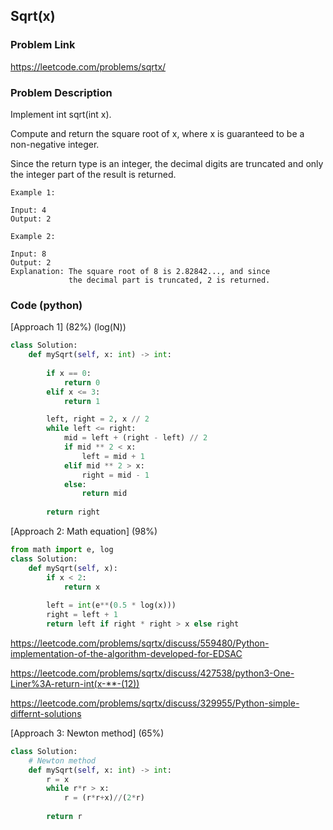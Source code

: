 ## Sqrt(x)

### Problem Link

https://leetcode.com/problems/sqrtx/

### Problem Description 

Implement int sqrt(int x).

Compute and return the square root of x, where x is guaranteed to be a non-negative integer.

Since the return type is an integer, the decimal digits are truncated and only the integer part of the result is returned.

```
Example 1:

Input: 4
Output: 2

```

```
Example 2:

Input: 8
Output: 2
Explanation: The square root of 8 is 2.82842..., and since 
             the decimal part is truncated, 2 is returned.

```

### Code (python)

[Approach 1] (82%) (log(N))

```python
class Solution:
    def mySqrt(self, x: int) -> int:
        
        if x == 0:
            return 0
        elif x <= 3:
            return 1

        left, right = 2, x // 2        
        while left <= right:
            mid = left + (right - left) // 2
            if mid ** 2 < x:
                left = mid + 1
            elif mid ** 2 > x:
                right = mid - 1
            else:
                return mid
        
        return right
```

[Approach 2: Math equation] (98%)

```python
from math import e, log
class Solution:
    def mySqrt(self, x):
        if x < 2:
            return x
        
        left = int(e**(0.5 * log(x)))
        right = left + 1
        return left if right * right > x else right
```

https://leetcode.com/problems/sqrtx/discuss/559480/Python-implementation-of-the-algorithm-developed-for-EDSAC

https://leetcode.com/problems/sqrtx/discuss/427538/python3-One-Liner%3A-return-int(x-**-(12))

https://leetcode.com/problems/sqrtx/discuss/329955/Python-simple-differnt-solutions

[Approach 3: Newton method] (65%)

```python
class Solution:
    # Newton method
    def mySqrt(self, x: int) -> int:
        r = x
        while r*r > x:      
            r = (r*r+x)//(2*r)
             
        return r
```